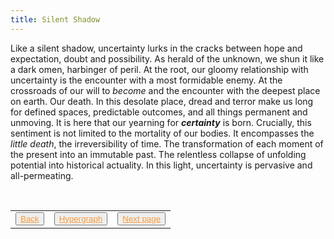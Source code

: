 ```yaml
---
title: Silent Shadow
---
```

Like a silent shadow, uncertainty lurks in the cracks between hope and expectation, doubt and possibility. As herald of the unknown, we shun it like a dark omen, harbinger of peril. At the root, our gloomy relationship with uncertainty is the encounter with a most formidable enemy. At the crossroads of our will to _become_ and the encounter with the deepest place on earth. Our death. In this desolate place, dread and terror make us long for defined spaces, predictable outcomes, and all things permanent and unmoving. It is here that our yearning for **_certainty_** is born. Crucially, this sentiment is not limited to the mortality of our bodies. It encompasses the _little death_, the irreversibility of time. The transformation of each moment of the present into an immutable past. The relentless collapse of unfolding potential into historical actuality. In this light, uncertainty is pervasive and all-permeating.

<table> 
  <tr>  
    <td><button type="button"><a href="/hyperbook" style="color: #f5993d">Back</a></button></td>  
    <td><button type="button"><a href="/hypergraph" style="color: #f5993d">Hypergraph</a></button></td>   
    <td><button type="button"><a href="/jung-quote-red-book" style="color: #f5993d">Next page</a></button> </td>  
  </tr>   
</table>